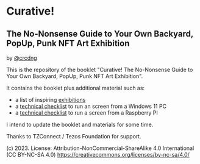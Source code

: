 # Curative!
## The No-Nonsense Guide to Your Own Backyard, PopUp, Punk NFT Art Exhibition

by [@crcdng](https://twitter.com/crcdng)  

This is the repository of the booklet "Curative! The No-Nonsense Guide to Your Own Backyard, PopUp, Punk NFT Art Exhibition". 

It contains the booklet plus additional material such as:

* a list of inspiring [exhibitions](Exhibitions.md)
* a [technical checklist](SetupWindows11.md) to run an screen from a Windows 11 PC
* a [technical checklist](SetupRaspberryPi.md) to run a screen from a Raspberry PI

I intend to update the booklet and materials for some time.

Thanks to TZConnect / Tezos Foundation for support. 

(c) 2023. License: Attribution-NonCommercial-ShareAlike 4.0 International (CC BY-NC-SA 4.0) https://creativecommons.org/licenses/by-nc-sa/4.0/

